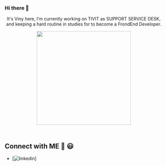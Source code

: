 ### Hi there 👋

<header display="flex">
<p align="center" width="400">It's Viny here, I’m currently working on TIVIT as SUPPORT SERVICE DESK, and keeping a hard routine in studies for to become a FrondEnd Developer.</p>
  
  <img src="https://cdn.dribbble.com/users/1059583/screenshots/4171367/coding-freak.gif" width="300" height="300" position="relative" float="right" border-radius="20">
</header>




## Connect with ME 👋 😃
- [![linkedin](https://www.linkedin.com/in/vinicius-batista-815983137/)]
<!--

![Bunner](https://cdn.dribbble.com/users/1059583/screenshots/4171367/coding-freak.gif)

**Vbanety/Vbanety** is a ✨ _special_ ✨ repository because its `README.md` (this file) appears on your GitHub profile.

Here are some ideas to get you started:

- 🔭 I’m currently working on ...
- 🌱 I’m currently learning ...
- 👯 I’m looking to collaborate on ...
- 🤔 I’m looking for help with ...
- 💬 Ask me about ...
- 📫 How to reach me: ...
- 😄 Pronouns: ...
- ⚡ Fun fact: ...
-->
